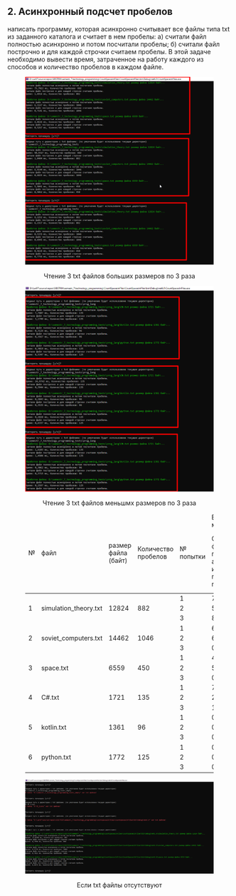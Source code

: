 ## 2. Асинхронный подсчет пробелов
написать программу, которая асинхронно считывает все файлы типа txt из заданного каталога и считает в нем пробелы: 
a) считали файл полностью асинхронно и потом посчитали пробелы; 
б) считали файл построчно и для каждой строчки считаем пробелы. 
В этой задаче необходимо вывести время, затраченное на работу каждого из способов и количество пробелов в каждом файле. 

<figure>
   <p align="center">
      <img src="https://github.com/dr-number/larionov_semestr_7_lab_2-read_files_calc_spaces/blob/main/for_read_me/1.png">
      <p align="center">Чтение 3 txt файлов больших размеров по 3 раза</p>
   </p>
   <p align="center">
      <img src="https://github.com/dr-number/larionov_semestr_7_lab_2-read_files_calc_spaces/blob/main/for_read_me/3.png">
      <p align="center">Чтение 3 txt файлов меньшмх размеров по 3 раза</p>
   </p>
  <table>
	<thead>
		<tr>
			<td rowspan="2">№</td>
			<td rowspan="2">файл</td>
			<td rowspan="2">размер файла (байт)</td>
			<td rowspan="2">Количество пробелов</td>
			<td rowspan="2">№ попытки</td>
			<td colspan="2">Время исполнения метода</td>
		</tr>
		<tr> 
			<td>Cчитали файл полностью асинхронно и потом посчитали пробелы</td>
			<td>Cчитали файл построчно и для каждой строчки считаем пробелы</td>
		</tr>
        </thead>
<tbody>
		<tr>
			<td rowspan="3">1</td>
			<td rowspan="3">simulation_theory.txt</td>
			<td rowspan="3">12824</td>
			<td rowspan="3">882</td> 
			<td>1</td>
			<td>75,7022</td> 
			<td><b>1,6916</b></td>
		</tr>
		<tr>
			<td>2</td>
			<td>50,5527</td>
			<td>1,8484</td>
		</tr>
		<tr>
			<td>3</td>
			<td>8,2252</td>
			<td>6,2327</td>
		</tr>
		<tr>
			<td rowspan="3">2</td>
			<td rowspan="3">soviet_computers.txt</td>
			<td rowspan="3">14462</td>
			<td rowspan="3">1046</td>
			<td>1</td>
			<td>6,1167</td>
			<td>0,7181</td>
		</tr>
		<tr>
			<td>2</td>
			<td>6,9144</td>
			<td>0,6825</td>
		</tr>
		<tr>
			<td>3</td>
			<td>0,5335</td>
			<td>0,6945</td>
		</tr>
		<tr>
			<td rowspan="3">3</td>
			<td rowspan="3">space.txt</td>
			<td rowspan="3">6559</td>
			<td rowspan="3">450</td>
			<td>1</td>
			<td>4,8626</td>
			<td>0,5267</td>
		</tr>
		<tr>
			<td>2</td>
			<td>5,5041</td>
			<td>0,5062</td>
		</tr>
		<tr>
			<td>3</td>
			<td>0,5618</td>
			<td>0,7756</td>
		</tr>
		<tr>
			<td rowspan="3">4</td>
			<td rowspan="3">C#.txt</td>
			<td rowspan="3">1721</td>
			<td rowspan="3">135</td>
			<td>1</td>
			<td>7,7607</td>
			<td>3,1749</td>
		</tr>
		<tr>
			<td>2</td>
			<td>24,9742</td>
			<td>0,3944</td>
		</tr>
		<tr>
			<td>3</td>
			<td>1,6103</td>
			<td>1,4506</td>
		</tr>
		<tr>
			<td rowspan="3">5</td>
			<td rowspan="3">kotlin.txt</td>
			<td rowspan="3">1361</td>
			<td rowspan="3">96</td>
			<td>1</td>
			<td>0,3124</td>
			<td>0,3567</td>
		</tr>
		<tr>
			<td>2</td>
			<td>0,2843</td>
			<td>0,3535</td>
		</tr>
		<tr>
			<td>3</td>
			<td>0,3062</td>
			<td>0,3715</td>
		</tr>
		<tr>
			<td rowspan="3">6</td>
			<td rowspan="3">python.txt</td>
			<td rowspan="3">1772</td>
			<td rowspan="3">125</td>
			<td>1</td>
			<td>0,3019</td>
			<td>0,5347</td>
		</tr>
		<tr>
			<td>2</td>
			<td>0,2828</td>
			<td>0,6337</td>
		</tr>
		<tr>
			<td>3</td>
			<td>0,2597</td>
			<td>0,3651</td>
		</tr>
	</tbody>
</table>
</figure> 

<figure>
   <p align="center">
      <img src="https://github.com/dr-number/larionov_semestr_7_lab_2-read_files_calc_spaces/blob/main/for_read_me/2.png">
      <p align="center">Если txt файлы отсутствуют</p>
   </p>
</figure>
